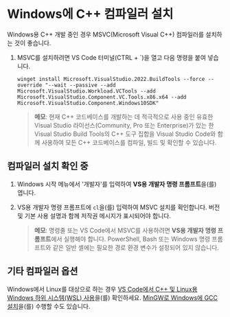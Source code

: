 <h1 data-loc-id="walkthrough.windows.install.compiler">Windows에 C++ 컴파일러 설치</h1>
<p data-loc-id="walkthrough.windows.text1">Windows용 C++ 개발 중인 경우 MSVC(Microsoft Visual C++) 컴파일러를 설치하는 것이 좋습니다.</p>
<ol>
<li><p data-loc-id="walkthrough.windows.text2">MSVC를 설치하려면 VS Code 터미널(CTRL + `)을 열고 다음 명령을 붙여 넣습니다.
</p><pre><code style="white-space: pre-wrap;">winget install Microsoft.VisualStudio.2022.BuildTools --force --override "--wait --passive --add Microsoft.VisualStudio.Workload.VCTools --add Microsoft.VisualStudio.Component.VC.Tools.x86.x64 --add Microsoft.VisualStudio.Component.Windows10SDK"</code></pre>
</li>
<blockquote>
<p><strong data-loc-id="walkthrough.windows.note1">메모</strong>: <span data-loc-id="walkthrough.windows.note1.text">현재 C++ 코드베이스를 개발하는 데 적극적으로 사용 중인 유효한 Visual Studio 라이선스(Community, Pro 또는 Enterprise)가 있는 한 Visual Studio Build Tools의 C++ 도구 집합을 Visual Studio Code와 함께 사용하여 모든 C++ 코드베이스를 컴파일, 빌드 및 확인할 수 있습니다.</span></p>
</blockquote>

</ol>
<h2 data-loc-id="walkthrough.windows.verify.compiler">컴파일러 설치 확인 중</h2>
<ol>
<li><p data-loc-id="walkthrough.windows.open.command.prompt">Windows 시작 메뉴에서 '개발자'를 입력하여 <strong data-loc-id="walkthrough.windows.command.prompt.name1">VS용 개발자 명령 프롬프트</strong>을(를) 엽니다.</p>
</li>
<li><p data-loc-id="walkthrough.windows.check.install">VS용 개발자 명령 프롬프트에 <code>cl</code>을(를) 입력하여 MSVC 설치를 확인합니다. 버전 및 기본 사용 설명과 함께 저작권 메시지가 표시되어야 합니다.</p>
<blockquote>
<p><strong data-loc-id="walkthrough.windows.note2">메모</strong>: <span data-loc-id="walkthrough.windows.note2.text">명령줄 또는 VS Code에서 MSVC를 사용하려면 <strong data-loc-id="walkthrough.windows.command.prompt.name2">VS용 개발자 명령 프롬프트</strong>에서 실행해야 합니다. <span>PowerShell</span>, <span>Bash</span> 또는 Windows 명령 프롬프트와 같은 일반 셸에는 필요한 경로 환경 변수가 설정되어 있지 않습니다.</span></p>
</blockquote>
</li>
</ol>
<h2 data-loc-id="walkthrough.windows.other.compilers">기타 컴파일러 옵션</h2>
<p data-loc-id="walkthrough.windows.text3">Windows에서 Linux를 대상으로 하는 경우 <a href="https://code.visualstudio.com/docs/cpp/config-wsl" data-loc-id="walkthrough.windows.link.title1">VS Code에서 C++ 및 Linux용 Windows 하위 시스템(WSL) 사용</a>을(를) 확인하세요. <a href="https://code.visualstudio.com/docs/cpp/config-mingw" data-loc-id="walkthrough.windows.link.title2">MinGW로 Windows에 GCC 설치</a>을(를) 수행할 수도 있습니다.</p>